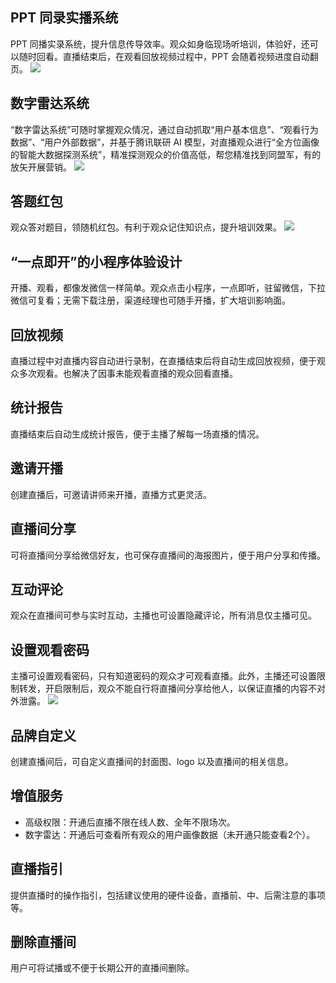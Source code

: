## PPT 同录实播系统

PPT 同播实录系统，提升信息传导效率。观众如身临现场听培训，体验好，还可以随时回看。直播结束后，在观看回放视频过程中，PPT 会随着视频进度自动翻页。
![](https://main.qcloudimg.com/raw/8eef3f98e13235e71fbe6ea71c3eb29a.png)

## 数字雷达系统

“数字雷达系统”可随时掌握观众情况，通过自动抓取“用户基本信息”、“观看行为数据”、“用户外部数据”，并基于腾讯联研 AI 模型，对直播观众进行“全方位画像的智能大数据探测系统”，精准探测观众的价值高低，帮您精准找到同盟军，有的放矢开展营销。
![](https://main.qcloudimg.com/raw/1424268abcf84fbae84d925fcee70bf6.png)

## 答题红包

观众答对题目，领随机红包。有利于观众记住知识点，提升培训效果。
![](https://main.qcloudimg.com/raw/513cb4b763f5b003d61b44f44df6b095.png)

## “一点即开”的小程序体验设计 

开播、观看，都像发微信一样简单。观众点击小程序，一点即听，驻留微信，下拉微信可复看；无需下载注册，渠道经理也可随手开播，扩大培训影响面。

## 回放视频

直播过程中对直播内容自动进行录制，在直播结束后将自动生成回放视频，便于观众多次观看。也解决了因事未能观看直播的观众回看直播。

## 统计报告

直播结束后自动生成统计报告，便于主播了解每一场直播的情况。

## 邀请开播

创建直播后，可邀请讲师来开播，直播方式更灵活。

## 直播间分享

可将直播间分享给微信好友，也可保存直播间的海报图片，便于用户分享和传播。

## 互动评论

观众在直播间可参与实时互动，主播也可设置隐藏评论，所有消息仅主播可见。

## 设置观看密码

主播可设置观看密码，只有知道密码的观众才可观看直播。此外，主播还可设置限制转发，开启限制后，观众不能自行将直播间分享给他人，以保证直播的内容不对外泄露。
![](https://main.qcloudimg.com/raw/d78f6eb67f4047bfbdc060b583b3febb.jpg)

## 品牌自定义

创建直播间后，可自定义直播间的封面图、logo 以及直播间的相关信息。

## 增值服务

- 高级权限：开通后直播不限在线人数、全年不限场次。
- 数字雷达：开通后可查看所有观众的用户画像数据（未开通只能查看2个）。

## 直播指引

提供直播时的操作指引，包括建议使用的硬件设备，直播前、中、后需注意的事项等。

## 删除直播间

用户可将试播或不便于长期公开的直播间删除。

